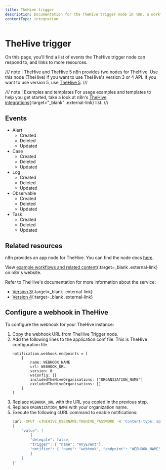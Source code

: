 ```yaml
---
title: TheHive trigger
description: Documentation for the TheHive trigger node in n8n, a workflow automation platform. Includes details of operations and configuration, and links to examples and credentials information.
contentType: integration
---
```


# TheHive trigger

On this page, you'll find a list of events the TheHive trigger node can respond to, and links to more resources.

/// note | TheHive and TheHive 5
n8n provides two nodes for TheHive. Use this node (TheHive) if you want to use TheHive's version 3 or 4 API. If you want to use version 5, use [TheHive 5]().
///

/// note | Examples and templates
For usage examples and templates to help you get started, take a look at n8n's [TheHive integrations](https://n8n.io/integrations/thehive/){:target="_blank" .external-link} list.
///
## Events

* Alert 
	* Created
	* Deleted
	* Updated
* Case
	* Created
	* Deleted
	* Updated
* Log
	* Created
	* Deleted
	* Updated
* Observable
	* Created
	* Deleted
	* Updated
* Task
	* Created
	* Deleted
	* Updated

## Related resources

n8n provides an app node for TheHive. You can find the node docs [here](/integrations/builtin/app-nodes/n8n-nodes-base.thehive/).

View [example workflows and related content](https://n8n.io/integrations/thehive-trigger/){:target=_blank .external-link} on n8n's website.

Refer to TheHive's documentation for more information about the service:

* [Version 3](http://docs.thehive-project.org/thehive/legacy/thehive3/api/){:target=_blank .external-link}
* [Version 4](http://docs.thehive-project.org/cortex/api/api-guide/){:target=_blank .external-link}


## Configure a webhook in TheHive

To configure the webhook for your TheHive instance:

1. Copy the webhook URL from TheHive Trigger node.
2. Add the following lines to the application.conf file. This is TheHive configuration file.
	```
	notification.webhook.endpoints = [
		{
			name: WEBHOOK_NAME
			url: WEBHOOK_URL
			version: 0
			wsConfig: {}
			includedTheHiveOrganisations: ["ORGANIZATION_NAME"]
			excludedTheHiveOrganisations: []
		}
	]
	```
3. Replace `WEBHOOK_URL` with the URL you copied in the previous step.
4. Replace `ORGANIZATION_NAME` with your organization name.
5. Execute the following cURL command to enable notifications:
	```sh
	curl -XPUT -uTHEHIVE_USERNAME:THEHIVE_PASSWORD -H 'Content-type: application/json' THEHIVE_URL/api/config/organisation/notification -d '
	{
		"value": [
			{
			"delegate": false,
			"trigger": { "name": "AnyEvent"},
			"notifier": { "name": "webhook", "endpoint": "WEBHOOK_NAME" }
			}
		]
	}'
	```

